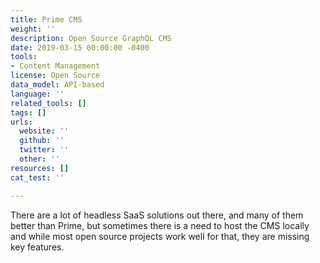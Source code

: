 ```yaml
---
title: Prime CMS
weight: ''
description: Open Source GraphQL CMS
date: 2019-03-15 00:00:00 -0400
tools:
- Content Management
license: Open Source
data_model: API-based
language: ''
related_tools: []
tags: []
urls:
  website: ''
  github: ''
  twitter: ''
  other: ''
resources: []
cat_test: ''

---
```

There are a lot of headless SaaS solutions out there, and many of them better than Prime, but sometimes there is a need to host the CMS locally and while most open source projects work well for that, they are missing key features.